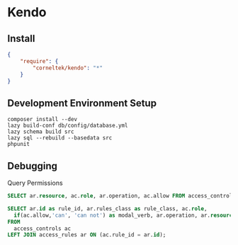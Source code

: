 Kendo
======

## Install

```json
{
    "require": { 
        "corneltek/kendo": "*"
    }
}
```

## Development Environment Setup

    composer install --dev
    lazy build-conf db/config/database.yml
    lazy schema build src
    lazy sql --rebuild --basedata src
    phpunit

## Debugging

Query Permissions

```sql
SELECT ar.resource, ac.role, ar.operation, ac.allow FROM access_controls ac LEFT JOIN access_rules ar ON (ac.rule_id = ar.id);
```

```sql
SELECT ar.id as rule_id, ar.rules_class as rule_class, ac.role,
  if(ac.allow,'can', 'can not') as modal_verb, ar.operation, ar.resource 
FROM
  access_controls ac 
LEFT JOIN access_rules ar ON (ac.rule_id = ar.id);
```

